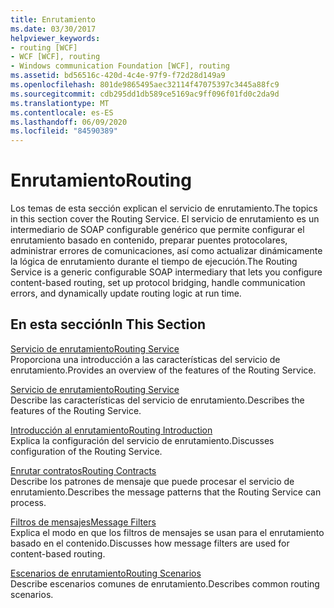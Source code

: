 ```yaml
---
title: Enrutamiento
ms.date: 03/30/2017
helpviewer_keywords:
- routing [WCF]
- WCF [WCF], routing
- Windows communication Foundation [WCF], routing
ms.assetid: bd56516c-420d-4c4e-97f9-f72d28d149a9
ms.openlocfilehash: 801de9865495aec32114f47075397c3445a88fc9
ms.sourcegitcommit: cdb295dd1db589ce5169ac9ff096f01fd0c2da9d
ms.translationtype: MT
ms.contentlocale: es-ES
ms.lasthandoff: 06/09/2020
ms.locfileid: "84590389"
---
```

# <a name="routing"></a><span data-ttu-id="46e66-102">Enrutamiento</span><span class="sxs-lookup"><span data-stu-id="46e66-102">Routing</span></span>
<span data-ttu-id="46e66-103">Los temas de esta sección explican el servicio de enrutamiento.</span><span class="sxs-lookup"><span data-stu-id="46e66-103">The topics in this section cover the Routing Service.</span></span> <span data-ttu-id="46e66-104">El servicio de enrutamiento es un intermediario de SOAP configurable genérico que permite configurar el enrutamiento basado en contenido, preparar puentes protocolares, administrar errores de comunicaciones, así como actualizar dinámicamente la lógica de enrutamiento durante el tiempo de ejecución.</span><span class="sxs-lookup"><span data-stu-id="46e66-104">The Routing Service is a generic configurable SOAP intermediary that lets you configure content-based routing, set up protocol bridging, handle communication errors, and dynamically update routing logic at run time.</span></span>  
  
## <a name="in-this-section"></a><span data-ttu-id="46e66-105">En esta sección</span><span class="sxs-lookup"><span data-stu-id="46e66-105">In This Section</span></span>  
 [<span data-ttu-id="46e66-106">Servicio de enrutamiento</span><span class="sxs-lookup"><span data-stu-id="46e66-106">Routing Service</span></span>](routing-service.md)  
 <span data-ttu-id="46e66-107">Proporciona una introducción a las características del servicio de enrutamiento.</span><span class="sxs-lookup"><span data-stu-id="46e66-107">Provides an overview of the features of the Routing Service.</span></span>  
  
 [<span data-ttu-id="46e66-108">Servicio de enrutamiento</span><span class="sxs-lookup"><span data-stu-id="46e66-108">Routing Service</span></span>](routing-service.md)  
 <span data-ttu-id="46e66-109">Describe las características del servicio de enrutamiento.</span><span class="sxs-lookup"><span data-stu-id="46e66-109">Describes the features of the Routing Service.</span></span>  
  
 [<span data-ttu-id="46e66-110">Introducción al enrutamiento</span><span class="sxs-lookup"><span data-stu-id="46e66-110">Routing Introduction</span></span>](routing-introduction.md)  
 <span data-ttu-id="46e66-111">Explica la configuración del servicio de enrutamiento.</span><span class="sxs-lookup"><span data-stu-id="46e66-111">Discusses configuration of the Routing Service.</span></span>  
  
 [<span data-ttu-id="46e66-112">Enrutar contratos</span><span class="sxs-lookup"><span data-stu-id="46e66-112">Routing Contracts</span></span>](routing-contracts.md)  
 <span data-ttu-id="46e66-113">Describe los patrones de mensaje que puede procesar el servicio de enrutamiento.</span><span class="sxs-lookup"><span data-stu-id="46e66-113">Describes the message patterns that the Routing Service can process.</span></span>  
  
 [<span data-ttu-id="46e66-114">Filtros de mensajes</span><span class="sxs-lookup"><span data-stu-id="46e66-114">Message Filters</span></span>](message-filters.md)  
 <span data-ttu-id="46e66-115">Explica el modo en que los filtros de mensajes se usan para el enrutamiento basado en el contenido.</span><span class="sxs-lookup"><span data-stu-id="46e66-115">Discusses how message filters are used for content-based routing.</span></span>  
  
 [<span data-ttu-id="46e66-116">Escenarios de enrutamiento</span><span class="sxs-lookup"><span data-stu-id="46e66-116">Routing Scenarios</span></span>](routing-scenarios.md)  
 <span data-ttu-id="46e66-117">Describe escenarios comunes de enrutamiento.</span><span class="sxs-lookup"><span data-stu-id="46e66-117">Describes common routing scenarios.</span></span>
